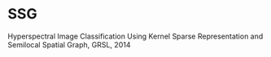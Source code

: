 # SSG
 Hyperspectral Image Classification Using Kernel Sparse Representation and Semilocal Spatial Graph, GRSL, 2014
